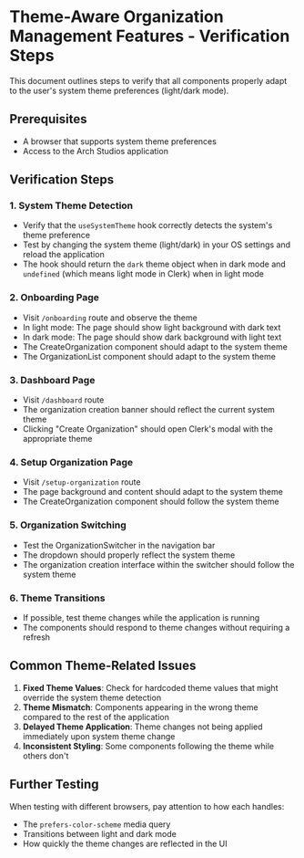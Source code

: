 # Theme-Aware Organization Management Features - Verification Steps

This document outlines steps to verify that all components properly adapt to the user's system theme preferences (light/dark mode).

## Prerequisites
- A browser that supports system theme preferences
- Access to the Arch Studios application

## Verification Steps

### 1. System Theme Detection
- Verify that the `useSystemTheme` hook correctly detects the system's theme preference
- Test by changing the system theme (light/dark) in your OS settings and reload the application
- The hook should return the `dark` theme object when in dark mode and `undefined` (which means light mode in Clerk) when in light mode

### 2. Onboarding Page
- Visit `/onboarding` route and observe the theme
- In light mode: The page should show light background with dark text
- In dark mode: The page should show dark background with light text
- The CreateOrganization component should adapt to the system theme
- The OrganizationList component should adapt to the system theme

### 3. Dashboard Page
- Visit `/dashboard` route
- The organization creation banner should reflect the current system theme
- Clicking "Create Organization" should open Clerk's modal with the appropriate theme

### 4. Setup Organization Page
- Visit `/setup-organization` route
- The page background and content should adapt to the system theme
- The CreateOrganization component should follow the system theme

### 5. Organization Switching
- Test the OrganizationSwitcher in the navigation bar
- The dropdown should properly reflect the system theme
- The organization creation interface within the switcher should follow the system theme

### 6. Theme Transitions
- If possible, test theme changes while the application is running
- The components should respond to theme changes without requiring a refresh

## Common Theme-Related Issues

1. **Fixed Theme Values**: Check for hardcoded theme values that might override the system theme detection
2. **Theme Mismatch**: Components appearing in the wrong theme compared to the rest of the application
3. **Delayed Theme Application**: Theme changes not being applied immediately upon system theme change
4. **Inconsistent Styling**: Some components following the theme while others don't

## Further Testing

When testing with different browsers, pay attention to how each handles:
- The `prefers-color-scheme` media query
- Transitions between light and dark mode
- How quickly the theme changes are reflected in the UI
